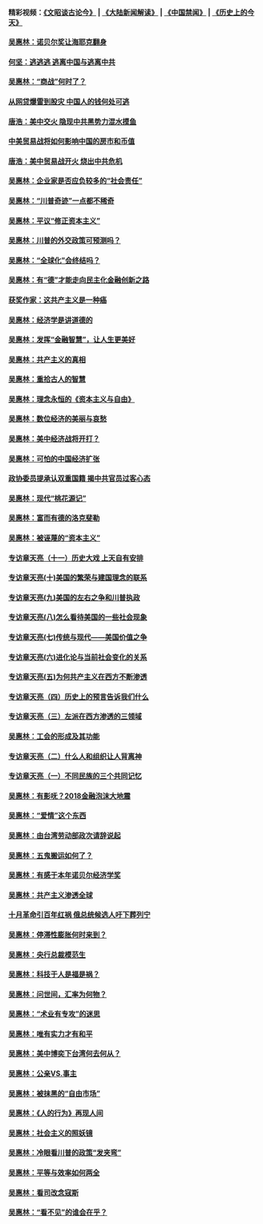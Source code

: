 #### 精彩视频：[《文昭谈古论今》](https://github.com/gfw-breaker/wenzhao/blob/master/README.md?t=01220930) | [《大陆新闻解读》](https://github.com/gfw-breaker/ntdtv-comedy/blob/master/README.md?t=01220930) | [《中国禁闻》](https://github.com/gfw-breaker/ntdtv-news/blob/master/README.md?t=01220930) | [《历史上的今天》](https://github.com/gfw-breaker/today-in-history/blob/master/README.md?t=01220930) 

#### [吴惠林：诺贝尔奖让海耶克翻身](../pages/nsc423/n10890049.md?t=01220930) 

#### [何坚：逃逃逃 逃离中国与逃离中共](../pages/nsc423/n10592891.md?t=01220930) 

#### [吴惠林：“商战”何时了？](../pages/nsc423/n10573558.md?t=01220930) 

#### [从网贷爆雷到股灾 中国人的钱何处可逃](../pages/nsc423/n10572800.md?t=01220930) 

#### [唐浩：美中交火 隐现中共黑势力混水摸鱼](../pages/nsc423/n10544040.md?t=01220930) 

#### [中美贸易战将如何影响中国的房市和币值](../pages/nsc423/n10543697.md?t=01220930) 

#### [唐浩：美中贸易战开火 烧出中共危机](../pages/nsc423/n10540126.md?t=01220930) 

#### [吴惠林：企业家是否应负较多的“社会责任”](../pages/nsc423/n10535022.md?t=01220930) 

#### [吴惠林：“川普奇迹”一点都不稀奇](../pages/nsc423/n10512808.md?t=01220930) 

#### [吴惠林：平议“修正资本主义”](../pages/nsc423/n10495724.md?t=01220930) 

#### [吴惠林：川普的外交政策可预测吗？](../pages/nsc423/n10462387.md?t=01220930) 

#### [吴惠林：“全球化”会终结吗？](../pages/nsc423/n10452838.md?t=01220930) 

#### [吴惠林：有“德”才能走向民主化金融创新之路](../pages/nsc423/n10432292.md?t=01220930) 

#### [获奖作家：这共产主义是一种癌](../pages/nsc423/n10431541.md?t=01220930) 

#### [吴惠林：经济学是讲道德的](../pages/nsc423/n10398014.md?t=01220930) 

#### [吴惠林：发挥“金融智慧”，让人生更美好](../pages/nsc423/n10375019.md?t=01220930) 

#### [吴惠林：共产主义的真相](../pages/nsc423/n10351394.md?t=01220930) 

#### [吴惠林：重拾古人的智慧](../pages/nsc423/n10337691.md?t=01220930) 

#### [吴惠林：理念永恒的《资本主义与自由》](../pages/nsc423/n10316274.md?t=01220930) 

#### [吴惠林：数位经济的美丽与哀愁](../pages/nsc423/n10292946.md?t=01220930) 

#### [吴惠林：美中经济战将开打？](../pages/nsc423/n10258825.md?t=01220930) 

#### [吴惠林：可怕的中国经济扩张](../pages/nsc423/n10219147.md?t=01220930) 

#### [政协委员提承认双重国籍 揭中共官员过客心态](../pages/nsc423/n10208809.md?t=01220930) 

#### [吴惠林：现代“桃花源记”](../pages/nsc423/n10185234.md?t=01220930) 

#### [吴惠林：富而有德的洛克斐勒](../pages/nsc423/n10142264.md?t=01220930) 

#### [吴惠林：被诬蔑的“资本主义”](../pages/nsc423/n10124816.md?t=01220930) 

#### [专访章天亮（十一）历史大戏 上天自有安排](../pages/nsc423/n10094905.md?t=01220930) 

#### [专访章天亮(十)美国的繁荣与建国理念的联系](../pages/nsc423/n10094899.md?t=01220930) 

#### [专访章天亮(九)美国的左右之争和川普执政](../pages/nsc423/n10094889.md?t=01220930) 

#### [专访章天亮(八)怎么看待美国的一些社会现象](../pages/nsc423/n10094857.md?t=01220930) 

#### [专访章天亮(七)传统与现代——美国价值之争](../pages/nsc423/n10093140.md?t=01220930) 

#### [专访章天亮(六)进化论与当前社会变化的关系](../pages/nsc423/n10092036.md?t=01220930) 

#### [专访章天亮(五)为何共产主义在西方不断渗透](../pages/nsc423/n10083620.md?t=01220930) 

#### [专访章天亮（四）历史上的预言告诉我们什么](../pages/nsc423/n10083606.md?t=01220930) 

#### [专访章天亮（三）左派在西方渗透的三领域](../pages/nsc423/n10081115.md?t=01220930) 

#### [吴惠林：工会的形成及其功能](../pages/nsc423/n10080633.md?t=01220930) 

#### [专访章天亮（二）什么人和组织让人背离神](../pages/nsc423/n10076637.md?t=01220930) 

#### [专访章天亮（一）不同民族的三个共同记忆](../pages/nsc423/n10074188.md?t=01220930) 

#### [吴惠林：有影呒？2018金融泡沫大地震](../pages/nsc423/n10040534.md?t=01220930) 

#### [吴惠林：“爱情”这个东西](../pages/nsc423/n10019423.md?t=01220930) 

#### [吴惠林：由台湾劳动部政次请辞说起](../pages/nsc423/n9979679.md?t=01220930) 

#### [吴惠林：五鬼搬运如何了？](../pages/nsc423/n9925338.md?t=01220930) 

#### [吴惠林：有感于本年诺贝尔经济学奖](../pages/nsc423/n9871883.md?t=01220930) 

#### [吴惠林：共产主义渗透全球](../pages/nsc423/n9812748.md?t=01220930) 

#### [十月革命引百年红祸 俄总统候选人吁下葬列宁](../pages/nsc423/n9810182.md?t=01220930) 

#### [吴惠林：停滞性膨胀何时来到？](../pages/nsc423/n9764136.md?t=01220930) 

#### [吴惠林：央行总裁模范生](../pages/nsc423/n9728134.md?t=01220930) 

#### [吴惠林：科技于人是福是祸？](../pages/nsc423/n9672982.md?t=01220930) 

#### [吴惠林：问世间，汇率为何物？](../pages/nsc423/n9621788.md?t=01220930) 

#### [吴惠林：“术业有专攻”的迷思](../pages/nsc423/n9580363.md?t=01220930) 

#### [吴惠林：唯有实力才有和平](../pages/nsc423/n9529599.md?t=01220930) 

#### [吴惠林：美中博奕下台湾何去何从？](../pages/nsc423/n9483598.md?t=01220930) 

#### [吴惠林：公亲VS.事主](../pages/nsc423/n9425637.md?t=01220930) 

#### [吴惠林：被抹黑的“自由市场”](../pages/nsc423/n9351545.md?t=01220930) 

#### [吴惠林：《人的行为》再现人间](../pages/nsc423/n9296339.md?t=01220930) 

#### [吴惠林：社会主义的照妖镜](../pages/nsc423/n9243460.md?t=01220930) 

#### [吴惠林：冷眼看川普的政策“发夹弯”](../pages/nsc423/n9120684.md?t=01220930) 

#### [吴惠林：平等与效率如何两全](../pages/nsc423/n9075430.md?t=01220930) 

#### [吴惠林：看司改念寇斯](../pages/nsc423/n9024915.md?t=01220930) 

#### [吴惠林：“看不见”的谁会在乎？](../pages/nsc423/n8977488.md?t=01220930) 

